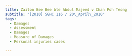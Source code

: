 ```yaml
---
title: Zaiton Bee Bee bte Abdul Majeed v Chan Poh Teong
subtitle: "[2010] SGHC 116 / 20\_April\_2010"
tags:
  - Damages
  - Assessment
  - Damages
  - Measure of Damages
  - Personal injuries cases

---
```



